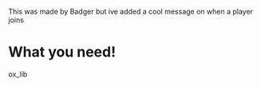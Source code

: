 This was made by Badger but ive added a cool message on when a player joins

# What you need!
ox_lib
